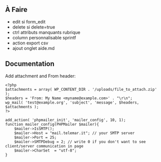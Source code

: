 ## À Faire

- edit si form_edit
- delete si delete=true
- ctrl attributs manquants rubrique
- column personnalisable sprintf
- action export csv
- ajout onglet aide.md

## Documentation

Add attachment and From header:

    <?php
    $attachments = array( WP_CONTENT_DIR . '/uploads/file_to_attach.zip' );
    $headers = 'From: My Name <myname@example.com>' . "\r\n";
    wp_mail( 'test@example.org', 'subject', 'message', $headers, $attachments );
    ?>

    add_action( 'phpmailer_init', 'mailer_config', 10, 1);
    function mailer_config(PHPMailer $mailer){
        $mailer->IsSMTP();
        $mailer->Host = "mail.telemar.it"; // your SMTP server
        $mailer->Port = 25;
        $mailer->SMTPDebug = 2; // write 0 if you don't want to see client/server communication in page
        $mailer->CharSet  = "utf-8";
    }
